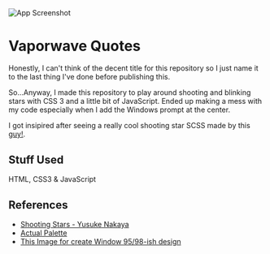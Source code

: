 
## 

![App Screenshot](https://via.placeholder.com/468x300?text=App+Screenshot+Here)


# Vaporwave Quotes

Honestly, I can't think of the decent title for this repository so I just name it to the last thing I've done before publishing this.

So...Anyway, I made this repository to play around shooting and blinking stars with CSS 3 and a little bit of JavaScript. Ended up making a mess with my code especially when I add the Windows prompt at the center.

I got insipired after seeing a really cool shooting star SCSS made by this [guy!](https://codepen.io/YusukeNakaya/pen/XyOaBj).

## Stuff Used

HTML, CSS3 & JavaScript



## References

 - [Shooting Stars - Yusuke Nakaya](https://codepen.io/YusukeNakaya/pen/XyOaBj)
 - [Actual Palette](https://coolors.co/palette/7400b8-6930c3-5e60ce-5390d9-4ea8de-48bfe3-56cfe1-64dfdf-72efdd-80ffdb)
 - [This Image for create Window 95/98-ish design](https://www.123rf.com/photo_139069011_abstract-vaporwave-aesthetics-computer-windows-background-with-90s-style-system-message-window-palm-.html)

